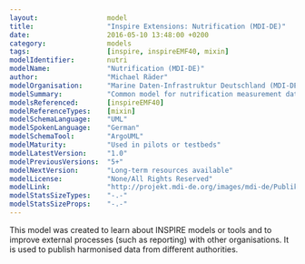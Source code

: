 ```yaml
---
layout:                 model
title:                  "Inspire Extensions: Nutrification (MDI-DE)"
date:                   2016-05-10 13:48:00 +0200
category:               models
tags:                   [inspire, inspireEMF40, mixin]
modelIdentifier:        nutri
modelName:              "Nutrification (MDI-DE)"
author:                 "Michael Räder"
modelOrganisation:      "Marine Daten-Infrastruktur Deutschland (MDI-DE)"
modelSummary:           "Common model for nutrification measurement data for the partners of the Marine SDI in Germany"
modelsReferenced:       [inspireEMF40]
modelReferenceTypes:    [mixin]
modelSchemaLanguage:    "UML"
modelSpokenLanguage:    "German"
modelSchemaTool:        "ArgoUML"
modelMaturity:          "Used in pilots or testbeds"
modelLatestVersion:     "1.0"
modelPreviousVersions:  "5+"
modelNextVersion:       "Long-term resources available"
modelLicense:           "None/All Rights Reserved"
modelLink:              "http://projekt.mdi-de.org/images/mdi-de/Publikationen/Anforderungskatalog/MDI-DE_-_Anforderungskatalog_WFS_Eutrophierung_1.0.0.pdf"
modelStatsSizeTypes:    "-.-"
modelStatsSizeProps:    "-.-"
---
```


This model was created to learn about INSPIRE models or tools and to improve external processes (such as reporting) with other organisations. It is used to publish harmonised data from different authorities.